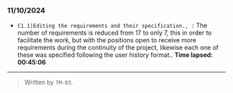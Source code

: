 ### 11/10/2024
- ``C1.1|Editing the requirements and their specification., :`` The number of requirements is reduced from 17 to only 7,
  this in order to facilitate the work, but with the positions open to receive more requirements during the continuity of the project,
  likewise each one of these was specified following the user history format.. **Time lapsed: 00:45:06**
---

>Written by `TM-03`.
